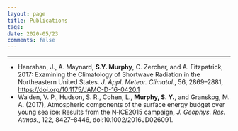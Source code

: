 ```yaml
---
layout: page
title: Publications
tags:
date: 2020-05/23
comments: false
---
```


---
- Hanrahan, J., A. Maynard, **S.Y. Murphy**, C. Zercher, and A. Fitzpatrick, 2017: Examining the Climatology of Shortwave Radiation in the Northeastern United States. *J. Appl. Meteor. Climatol.*, 56, 2869–2881, https://doi.org/10.1175/JAMC-D-16-0420.1
- Walden, V. P., Hudson, S. R., Cohen, L., **Murphy, S. Y.**, and Granskog, M. A. (2017), Atmospheric components of the surface energy budget over young sea ice: Results from the N‐ICE2015 campaign, *J. Geophys. Res. Atmos.*, 122, 8427–8446, doi:10.1002/2016JD026091.
